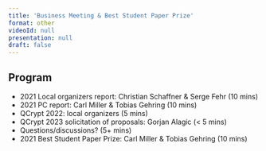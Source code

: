 ```yaml
---
title: 'Business Meeting & Best Student Paper Prize'
format: other
videoId: null
presentation: null
draft: false
---
```


## Program
* 2021 Local organizers report: Christian Schaffner & Serge Fehr (10 mins)
* 2021 PC report: Carl Miller & Tobias Gehring (10 mins)
* QCrypt 2022: local organizers (5 mins)
* QCrypt 2023 solicitation of proposals: Gorjan Alagic (< 5 mins)
* Questions/discussions? (5+ mins)
* 2021 Best Student Paper Prize: Carl Miller & Tobias Gehring (10 mins)

<!--

(5 min) Qiang Zhang, SC chair: Summary of SC activitiesfrom Oct 2019 – Aug 2020
{{< button-link label="SC slides" url="/slides/BusinessQCrypt2020.pptx" icon="link" target="_blank">}}

(5 min) Fred Dupuis, PC chair: # submissions, acceptance rate, PC members
{{< button-link label="PC slides" url="/slides/slides-pc.pdf" icon="link" target="_blank">}}

(5 min) Christian Schaffner, Local chair: # participants, stats
{{< button-link label="2020" url="/slides/LocalChairQCrypt2020.pdf" icon="link" target="_blank">}}

(5 min) Serge Fehr, Future chair: preview of QCrypt 2021
{{< button-link label="2021" url="/slides/QCrypt2021.pdf" icon="link" target="_blank">}}

(15 min) Open Discussion

Around 15:05: Best Student Paper Award

## Best Student Paper Awards
{{< button-link label="Award slides" url="/slides/award-ceremony.pptx" icon="link" target="_blank">}}

### Theory
Congratulations to **Jiayu Zhang** for *Succinct Blind Quantum Computation Using a Random Oracle*

{{< button-link label="award" url="/slides/beststpaper1.pdf" icon="link">}}


### Experiment
Congratulations to **Fabian Beutel** for *Broadband Detector-Integrated On-Chip
QKD Receiver for GHz Clock Rates* with co-authors Helge Gehring, Martin A. Wolff, Carsten Schuck, Wolfram Pernice

{{< button-link label="award" url="/slides/beststpaper2.pdf" icon="link">}}
